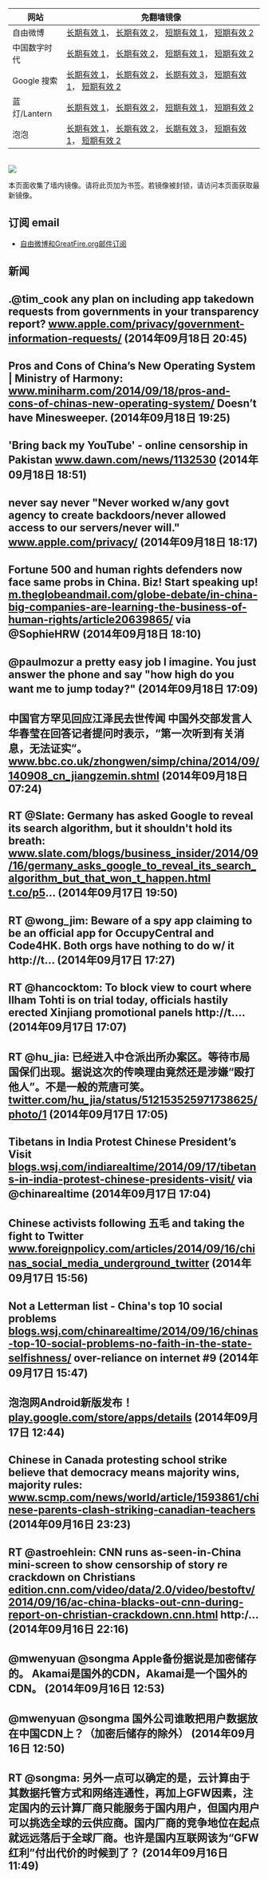 <table>
    <thead>
        <tr>
            <th>网站</th>
            <th>免翻墙镜像</th>
        </tr>
    </thead>
    <tbody>    
        <tr>
            <td>自由微博</td>
            <td>            
                <a href="https://a248.e.akamai.net/f/1/1/1/dci.download.akamai.com/35985/159415/1/f/" target="_BLANK">长期有效 1</a>，            
                <a href="https://objects.dreamhost.com/freeweibo/index.html" target="_BLANK">长期有效 2</a>，            
                <a href="https://fw2.azurewebsites.net" target="_BLANK">短期有效 1</a>，            
                <a href="https://d1stdkq55ggsv7.cloudfront.net" target="_BLANK">短期有效 2</a>
            </td>
        </tr>    
        <tr>
            <td>中国数字时代</td>
            <td>            
                <a href="https://a248.e.akamai.net/f/1/1/1/dci.download.akamai.com/35985/159415/1/c/" target="_BLANK">长期有效 1</a>，            
                <a href="https://objects.dreamhost.com/cdt/index.html" target="_BLANK">长期有效 2</a>，            
                <a href="https://1ff2d.azurewebsites.net" target="_BLANK">短期有效 1</a>，            
                <a href="https://d29jekp4emy41a.cloudfront.net" target="_BLANK">短期有效 2</a>
            </td>
        </tr>    
        <tr>
            <td>Google 搜索</td>
            <td>            
                <a href="https://edgecastcdn.net/00107ED/g/" target="_BLANK">长期有效 1</a>，            
                <a href="https://a248.e.akamai.net/f/1/1/1/dci.download.akamai.com/35985/159415/1/g/" target="_BLANK">长期有效 2</a>，            
                <a href="https://objects.dreamhost.com/goo/index.html" target="_BLANK">长期有效 3</a>，            
                <a href="https://865ba.azurewebsites.net" target="_BLANK">短期有效 1</a>，            
                <a href="https://d3vv89cvqbrqlq.cloudfront.net" target="_BLANK">短期有效 2</a>
            </td>
        </tr>    
        <tr>
            <td>蓝灯/Lantern</td>
            <td>            
                <a href="https://a248.e.akamai.net/f/1/1/1/dci.download.akamai.com/35985/159415/1/l/" target="_BLANK">长期有效 1</a>，            
                <a href="https://objects.dreamhost.com/lantern/index.html" target="_BLANK">长期有效 2</a>，            
                <a href="https://c7511.azurewebsites.net" target="_BLANK">短期有效 1</a>，            
                <a href="https://dx1djqjpnvurw.cloudfront.net" target="_BLANK">短期有效 2</a>
            </td>
        </tr>    
        <tr>
            <td>泡泡</td>
            <td>            
                <a href="https://edgecastcdn.net/00107ED/paopao/" target="_BLANK">长期有效 1</a>，            
                <a href="https://a248.e.akamai.net/f/1/1/1/dci.download.akamai.com/35985/159415/1/p/" target="_BLANK">长期有效 2</a>，            
                <a href="https://objects.dreamhost.com/paopao/index.html" target="_BLANK">长期有效 3</a>，            
                <a href="https://paopao2.azurewebsites.net" target="_BLANK">短期有效 1</a>，            
                <a href="https://d19ysv8o6fv16v.cloudfront.net" target="_BLANK">短期有效 2</a>
            </td>
        </tr>
    </tbody>
</table>
<br/>
<img src="https://raw.githubusercontent.com/greatfire/z/master/logos.gif" />

本页面收集了墙内镜像。请将此页加为书签。若镜像被封锁，请访问本页面获取最新镜像。

## 订阅 email
* <a href="https://b.us7.list-manage.com/subscribe?u=854fca58782082e0cbdf204a0&id=c78949b93c">自由微博和GreatFire.org邮件订阅</a>
    
## 新闻
.@tim_cook any plan on including app takedown requests from governments in your transparency report? <a href="https://www.apple.com/privacy/government-information-requests/" target="_BLANK">www.apple.com/privacy/government-information-requests/</a> (2014年09月18日 20:45)
 ---
Pros and Cons of China’s New Operating System | Ministry of Harmony: <a href="http://www.miniharm.com/2014/09/18/pros-and-cons-of-chinas-new-operating-system/" target="_BLANK">www.miniharm.com/2014/09/18/pros-and-cons-of-chinas-new-operating-system/</a> Doesn’t have Minesweeper. (2014年09月18日 19:25)
 ---
'Bring back my YouTube' - online censorship in Pakistan <a href="http://www.dawn.com/news/1132530" target="_BLANK">www.dawn.com/news/1132530</a> (2014年09月18日 18:51)
 ---
never say never "Never worked w/any govt agency to create backdoors/never allowed access to our servers/never will." <a href="https://www.apple.com/privacy/" target="_BLANK">www.apple.com/privacy/</a> (2014年09月18日 18:17)
 ---
Fortune 500 and human rights defenders now face same probs in China. Biz! Start speaking up! <a href="http://m.theglobeandmail.com/globe-debate/in-china-big-companies-are-learning-the-business-of-human-rights/article20639865/?service=mobile&utm_source=twitter.com&utm_medium=Referrer:+Social+Network+/+Media&utm_campaign=Shared+Web+Article+Links" target="_BLANK">m.theglobeandmail.com/globe-debate/in-china-big-companies-are-learning-the-business-of-human-rights/article20639865/</a> via @SophieHRW (2014年09月18日 18:10)
 ---
@paulmozur a pretty easy job I imagine. You just answer the phone and say "how high do you want me to jump today?" (2014年09月18日 17:09)
 ---
中国官方罕见回应江泽民去世传闻 中国外交部发言人华春莹在回答记者提问时表示，“第一次听到有关消息，无法证实”。 <a href="http://www.bbc.co.uk/zhongwen/simp/china/2014/09/140908_cn_jiangzemin.shtml" target="_BLANK">www.bbc.co.uk/zhongwen/simp/china/2014/09/140908_cn_jiangzemin.shtml</a> (2014年09月18日 07:24)
 ---
RT @Slate: Germany has asked Google to reveal its search algorithm, but it shouldn't hold its breath: <a href="http://www.slate.com/blogs/business_insider/2014/09/16/germany_asks_google_to_reveal_its_search_algorithm_but_that_won_t_happen.html?wpsrc=fol_tw" target="_BLANK">www.slate.com/blogs/business_insider/2014/09/16/germany_asks_google_to_reveal_its_search_algorithm_but_that_won_t_happen.html</a> <a href="http://t.co/p5" target="_BLANK">t.co/p5</a>… (2014年09月17日 19:50)
 ---
RT @wong_jim: Beware of a spy app claiming to be an official app for OccupyCentral and Code4HK. Both orgs have nothing to do w/ it http://t… (2014年09月17日 17:27)
 ---
RT @hancocktom: To block view to court where Ilham Tohti is on trial today, officials hastily erected Xinjiang promotional panels http://t.… (2014年09月17日 17:07)
 ---
RT @hu_jia: 已经进入中仓派出所办案区。等待市局国保们出现。据说这次的传唤理由竟然还是涉嫌“殴打他人”。不是一般的荒唐可笑。 <a href="https://twitter.com/hu_jia/status/512153525971738625/photo/1" target="_BLANK">twitter.com/hu_jia/status/512153525971738625/photo/1</a> (2014年09月17日 17:05)
 ---
Tibetans in India Protest Chinese President’s Visit <a href="http://blogs.wsj.com/indiarealtime/2014/09/17/tibetans-in-india-protest-chinese-presidents-visit/" target="_BLANK">blogs.wsj.com/indiarealtime/2014/09/17/tibetans-in-india-protest-chinese-presidents-visit/</a> via @chinarealtime (2014年09月17日 17:04)
 ---
Chinese activists following 五毛 and taking the fight to Twitter <a href="http://www.foreignpolicy.com/articles/2014/09/16/chinas_social_media_underground_twitter" target="_BLANK">www.foreignpolicy.com/articles/2014/09/16/chinas_social_media_underground_twitter</a> (2014年09月17日 15:56)
 ---
Not a Letterman list - China's top 10 social problems <a href="http://blogs.wsj.com/chinarealtime/2014/09/16/chinas-top-10-social-problems-no-faith-in-the-state-selfishness/?mod=WSJBlog" target="_BLANK">blogs.wsj.com/chinarealtime/2014/09/16/chinas-top-10-social-problems-no-faith-in-the-state-selfishness/</a> over-reliance on internet #9 (2014年09月17日 15:47)
 ---
泡泡网Android新版发布！ <a href="https://play.google.com/store/apps/details?id=org.greatfire.paopao" target="_BLANK">play.google.com/store/apps/details</a> (2014年09月17日 12:44)
 ---
Chinese in Canada protesting school strike believe that democracy means majority wins, majority rules: <a href="http://www.scmp.com/news/world/article/1593861/chinese-parents-clash-striking-canadian-teachers" target="_BLANK">www.scmp.com/news/world/article/1593861/chinese-parents-clash-striking-canadian-teachers</a> (2014年09月16日 23:23)
 ---
RT @astroehlein: CNN runs as-seen-in-China mini-screen to show censorship of story re crackdown on Christians <a href="http://edition.cnn.com/video/data/2.0/video/bestoftv/2014/09/16/ac-china-blacks-out-cnn-during-report-on-christian-crackdown.cnn.html" target="_BLANK">edition.cnn.com/video/data/2.0/video/bestoftv/2014/09/16/ac-china-blacks-out-cnn-during-report-on-christian-crackdown.cnn.html</a> http:/… (2014年09月16日 22:16)
 ---
@mwenyuan @songma Apple备份据说是加密储存的。 Akamai是国外的CDN，Akamai是一个国外的CDN。 (2014年09月16日 12:53)
 ---
@mwenyuan @songma 国外公司谁敢把用户数据放在中国CDN上？（加密后储存的除外） (2014年09月16日 12:50)
 ---
RT @songma: 另外一点可以确定的是，云计算由于其数据托管方式和网络连通性，再加上GFW因素，注定国内的云计算厂商只能服务于国内用户，但国内用户可以挑选全球的云供应商。国内厂商的竞争地位在起点就远远落后于全球厂商。也许是国内互联网该为“GFW红利”付出代价的时候到了？ (2014年09月16日 11:49)
 ---
